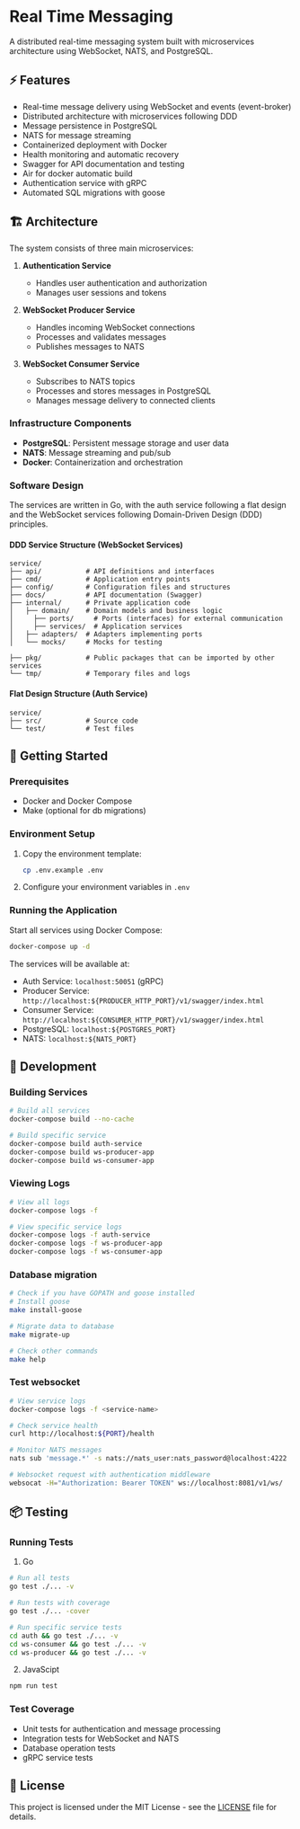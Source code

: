 # Real Time Messaging

A distributed real-time messaging system built with microservices architecture using WebSocket, NATS, and PostgreSQL.

## ⚡ Features

- Real-time message delivery using WebSocket and events (event-broker)
- Distributed architecture with microservices following DDD
- Message persistence in PostgreSQL
- NATS for message streaming
- Containerized deployment with Docker
- Health monitoring and automatic recovery
- Swagger for API documentation and testing
- Air for docker automatic build
- Authentication service with gRPC
- Automated SQL migrations with goose

## 🏗️ Architecture

The system consists of three main microservices:

1. **Authentication Service**
   - Handles user authentication and authorization
   - Manages user sessions and tokens

2. **WebSocket Producer Service**
   - Handles incoming WebSocket connections
   - Processes and validates messages
   - Publishes messages to NATS

3. **WebSocket Consumer Service**
   - Subscribes to NATS topics
   - Processes and stores messages in PostgreSQL
   - Manages message delivery to connected clients

### Infrastructure Components

- **PostgreSQL**: Persistent message storage and user data
- **NATS**: Message streaming and pub/sub
- **Docker**: Containerization and orchestration

### Software Design

The services are written in Go, with the auth service following a flat design and the WebSocket services following Domain-Driven Design (DDD) principles.

#### DDD Service Structure (WebSocket Services)
```
service/
├── api/           # API definitions and interfaces
├── cmd/           # Application entry points
├── config/        # Configuration files and structures
├── docs/          # API documentation (Swagger)
├── internal/      # Private application code
│   ├── domain/    # Domain models and business logic
│     ├── ports/     # Ports (interfaces) for external communication
│     ├── services/  # Application services
│   ├── adapters/  # Adapters implementing ports
│   └── mocks/     # Mocks for testing

├── pkg/           # Public packages that can be imported by other services
└── tmp/           # Temporary files and logs
```

#### Flat Design Structure (Auth Service)
```
service/
├── src/           # Source code
└── test/          # Test files
```

## 🚀 Getting Started

### Prerequisites

- Docker and Docker Compose
- Make (optional for db migrations)

### Environment Setup

1. Copy the environment template:
   ```bash
   cp .env.example .env
   ```

2. Configure your environment variables in `.env`

### Running the Application

Start all services using Docker Compose:

```bash
docker-compose up -d
```

The services will be available at:
- Auth Service: `localhost:50051` (gRPC)
- Producer Service: `http://localhost:${PRODUCER_HTTP_PORT}/v1/swagger/index.html`
- Consumer Service: `http://localhost:${CONSUMER_HTTP_PORT}/v1/swagger/index.html`
- PostgreSQL: `localhost:${POSTGRES_PORT}`
- NATS: `localhost:${NATS_PORT}`


## 🔧 Development

### Building Services

```bash
# Build all services
docker-compose build --no-cache

# Build specific service
docker-compose build auth-service
docker-compose build ws-producer-app
docker-compose build ws-consumer-app
```

### Viewing Logs

```bash
# View all logs
docker-compose logs -f

# View specific service logs
docker-compose logs -f auth-service
docker-compose logs -f ws-producer-app
docker-compose logs -f ws-consumer-app
```

### Database migration
```bash
# Check if you have GOPATH and goose installed
# Install goose
make install-goose

# Migrate data to database
make migrate-up

# Check other commands
make help
```

### Test websocket

```bash
# View service logs
docker-compose logs -f <service-name>

# Check service health
curl http://localhost:${PORT}/health

# Monitor NATS messages
nats sub 'message.*' -s nats://nats_user:nats_password@localhost:4222

# Websocket request with authentication middleware 
websocat -H="Authorization: Bearer TOKEN" ws://localhost:8081/v1/ws/
```

## 📦 Testing

### Running Tests

1. Go
```bash
# Run all tests
go test ./... -v

# Run tests with coverage
go test ./... -cover

# Run specific service tests
cd auth && go test ./... -v
cd ws-consumer && go test ./... -v
cd ws-producer && go test ./... -v
```

2. JavaScipt
```bash
npm run test
```

### Test Coverage

- Unit tests for authentication and message processing
- Integration tests for WebSocket and NATS
- Database operation tests
- gRPC service tests

## 📝 License

This project is licensed under the MIT License - see the [LICENSE](LICENSE) file for details.
